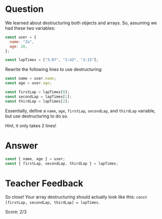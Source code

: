 # Question

We learned about destructuring both objects and arrays. So, assuming we had these two variables:

```js
const user = {
  name: "Zo",
  age: 28,
};

const lapTimes = ["3:07", "3:43", "3:15"];
```

Rewrite the following lines to use destructuring:

```js
const name = user.name;
const age = user.age;

const firstLap = lapTimes[0];
const secondLap = lapTimes[1];
const thirdLap = lapTimes[2];
```

Essentially, define a `name`, `age`, `firstLap`, `secondLap`, and `thirdLap` variable, but use destructuring to do so.

Hint, it only takes 2 lines!

# Answer

```js
const { name, age } = user;
const { firstLap, secondLap, thirdLap } = lapTimes;
```

# Teacher Feedback

So close! Your array destructuring should actually look like this: 
`const [firstLap, secondLap, thirdLap] = lapTimes`.

Score: 2/3